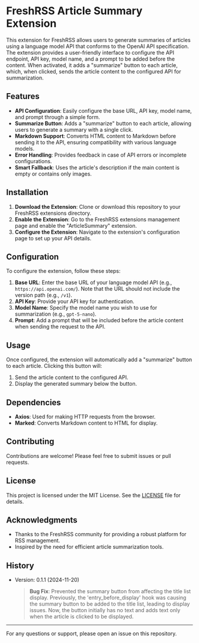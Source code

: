 # FreshRSS Article Summary Extension

This extension for FreshRSS allows users to generate summaries of articles using a language model API that conforms to the OpenAI API specification. The extension provides a user-friendly interface to configure the API endpoint, API key, model name, and a prompt to be added before the content. When activated, it adds a "summarize" button to each article, which, when clicked, sends the article content to the configured API for summarization.

## Features

- **API Configuration**: Easily configure the base URL, API key, model name, and prompt through a simple form.
- **Summarize Button**: Adds a "summarize" button to each article, allowing users to generate a summary with a single click.
- **Markdown Support**: Converts HTML content to Markdown before sending it to the API, ensuring compatibility with various language models.
- **Error Handling**: Provides feedback in case of API errors or incomplete configurations.
- **Smart Fallback**: Uses the article's description if the main content is empty or contains only images.

## Installation

1. **Download the Extension**: Clone or download this repository to your FreshRSS extensions directory.
2. **Enable the Extension**: Go to the FreshRSS extensions management page and enable the "ArticleSummary" extension.
3. **Configure the Extension**: Navigate to the extension's configuration page to set up your API details.

## Configuration

To configure the extension, follow these steps:

1. **Base URL**: Enter the base URL of your language model API (e.g., `https://api.openai.com/`). Note that the URL should not include the version path (e.g., `/v1`).
2. **API Key**: Provide your API key for authentication.
3. **Model Name**: Specify the model name you wish to use for summarization (e.g., `gpt-5-nano`).
4. **Prompt**: Add a prompt that will be included before the article content when sending the request to the API.

## Usage

Once configured, the extension will automatically add a "summarize" button to each article. Clicking this button will:

1. Send the article content to the configured API.
2. Display the generated summary below the button.

## Dependencies

- **Axios**: Used for making HTTP requests from the browser.
- **Marked**: Converts Markdown content to HTML for display.

## Contributing

Contributions are welcome! Please feel free to submit issues or pull requests.

## License

This project is licensed under the MIT License. See the [LICENSE](LICENSE) file for details.

## Acknowledgments

- Thanks to the FreshRSS community for providing a robust platform for RSS management.
- Inspired by the need for efficient article summarization tools.

## History
- Version: 0.1.1 (2024-11-20)
  > **Bug Fix**: Prevented the summary button from affecting the title list display. Previously, the 'entry_before_display' hook was causing the summary button to be added to the title list, leading to display issues. Now, the button initially has no text and adds text only when the article is clicked to be displayed.

---

For any questions or support, please open an issue on this repository.